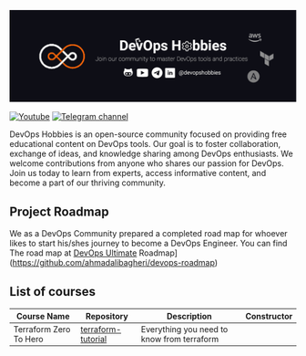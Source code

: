 ![DevOps Hobbies Banner](./_assets/banner.png)

[![Youtube](https://img.shields.io/youtube/channel/subscribers/UCve--OvdZ5YROq4BEKyedCw?color=red&label=Youtube&logo=youtube&logoColor=red&style=for-the-badge)](https://www.youtube.com/channel/UCve--OvdZ5YROq4BEKyedCw)
[![Telegram channel](https://img.shields.io/badge/Telegram-Channel-blue?style=for-the-badge&logo=telegram)](https://t.me/DevOpsHobbies)

DevOps Hobbies is an open-source community focused on providing free educational content on DevOps tools. Our goal is to foster collaboration, exchange of ideas, and knowledge sharing among DevOps enthusiasts. We welcome contributions from anyone who shares our passion for DevOps. Join us today to learn from experts, access informative content, and become a part of our thriving community.

## Project Roadmap

We as a DevOps Community prepared a completed road map for whoever likes to start his/shes journey to become a DevOps Engineer.
You can find The road map at [DevOps Ultimate](https://github.com/ahmadalibagheri/devops-roadmap) Roadmap](https://github.com/ahmadalibagheri/devops-roadmap)

## List of courses

| Course Name            | Repository                                                                | Description                                | Constructor |
| ---------------------- | ------------------------------------------------------------------------- | ------------------------------------------ | ----------- |
| Terraform Zero To Hero | [terraform-tutorial](https://github.com/devopshobbies/terraform-tutorial) | Everything you need to know from terraform |
